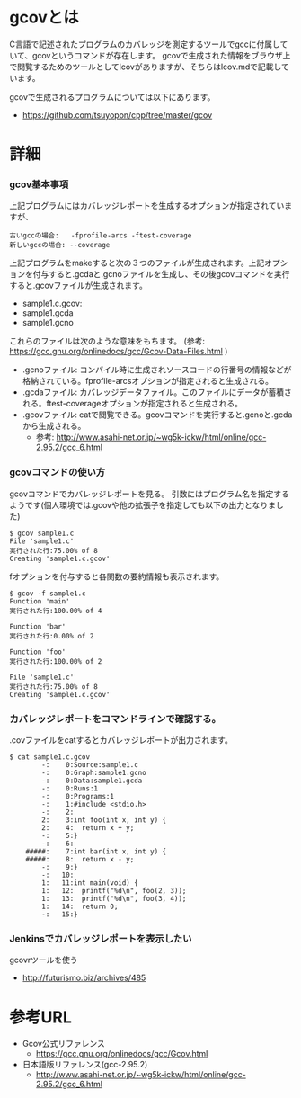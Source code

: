# gcovとは
C言語で記述されたプログラムのカバレッジを測定するツールでgccに付属していて、gcovというコマンドが存在します。
gcovで生成された情報をブラウザ上で閲覧するためのツールとしてlcovがありますが、そちらはlcov.mdで記載しています。

gcovで生成されるプログラムについては以下にあります。
- https://github.com/tsuyopon/cpp/tree/master/gcov

# 詳細

### gcov基本事項
上記プログラムにはカバレッジレポートを生成するオプションが指定されていますが、
```
古いgccの場合:   -fprofile-arcs -ftest-coverage
新しいgccの場合: --coverage
```

上記プログラムをmakeすると次の３つのファイルが生成されます。上記オプションを付与すると.gcdaと.gcnoファイルを生成し、その後gcovコマンドを実行すると.gcovファイルが生成されます。
- sample1.c.gcov: 
- sample1.gcda
- sample1.gcno

これらのファイルは次のような意味をもちます。 (参考: https://gcc.gnu.org/onlinedocs/gcc/Gcov-Data-Files.html )
- .gcnoファイル: コンパイル時に生成されソースコードの行番号の情報などが格納されている。fprofile-arcsオプションが指定されると生成される。
- .gcdaファイル: カバレッジデータファイル。このファイルにデータが蓄積される。ftest-coverageオプションが指定されると生成される。
- .gcovファイル: catで閲覧できる。gcovコマンドを実行すると.gcnoと.gcdaから生成される。
  - 参考: http://www.asahi-net.or.jp/~wg5k-ickw/html/online/gcc-2.95.2/gcc_6.html


### gcovコマンドの使い方
gcovコマンドでカバレッジレポートを見る。
引数にはプログラム名を指定するようです(個人環境では.gcovや他の拡張子を指定しても以下の出力となりました)
```
$ gcov sample1.c
File 'sample1.c'
実行された行:75.00% of 8
Creating 'sample1.c.gcov'
```

fオプションを付与すると各関数の要約情報も表示されます。
```
$ gcov -f sample1.c
Function 'main'
実行された行:100.00% of 4

Function 'bar'
実行された行:0.00% of 2

Function 'foo'
実行された行:100.00% of 2

File 'sample1.c'
実行された行:75.00% of 8
Creating 'sample1.c.gcov'
```

### カバレッジレポートをコマンドラインで確認する。
.covファイルをcatするとカバレッジレポートが出力されます。
```
$ cat sample1.c.gcov 
        -:    0:Source:sample1.c
        -:    0:Graph:sample1.gcno
        -:    0:Data:sample1.gcda
        -:    0:Runs:1
        -:    0:Programs:1
        -:    1:#include <stdio.h>
        -:    2:
        2:    3:int foo(int x, int y) {
        2:    4:  return x + y;
        -:    5:}
        -:    6:
    #####:    7:int bar(int x, int y) {
    #####:    8:  return x - y;
        -:    9:}
        -:   10:
        1:   11:int main(void) {
        1:   12:  printf("%d\n", foo(2, 3));
        1:   13:  printf("%d\n", foo(3, 4));
        1:   14:  return 0;
        -:   15:}
```

### Jenkinsでカバレッジレポートを表示したい
gcovrツールを使う
- http://futurismo.biz/archives/485

# 参考URL
- Gcov公式リファレンス
  - https://gcc.gnu.org/onlinedocs/gcc/Gcov.html
- 日本語版リファレンス(gcc-2.95.2)
  - http://www.asahi-net.or.jp/~wg5k-ickw/html/online/gcc-2.95.2/gcc_6.html
